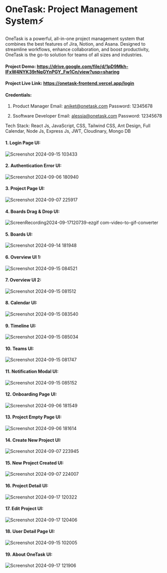 # OneTask: Project Management System⚡

OneTask is a powerful, all-in-one project management system that combines the best features of Jira, Notion, and Asana. Designed to streamline workflows, enhance collaboration, and boost productivity, OneTask is the go-to solution for teams of all sizes and industries.

#### Project Demo: https://drive.google.com/file/d/1pD9Mkh-lFxW4NYK39rNqGYnPGY_Fw1Cn/view?usp=sharing

#### Project Live Link: https://onetask-frontend.vercel.app/login

#### Credentials: 
1. Product Manager
Email: aniket@onetask.com
Password: 12345678

2. Ssoftware Developer
Email: alessia@onetask.com
Password: 12345678

Tech Stack: React Js, JavaScript, CSS, Tailwind CSS, Ant Design, Full Calendar, Node Js, Express Js, JWT, Cloudinary, Mongo DB

#### 1. Login Page UI: 
![Screenshot 2024-09-15 103433](https://github.com/user-attachments/assets/09fde269-371a-4f60-b166-c9dc20a76546)

#### 2. Authentication Error UI: 
![Screenshot 2024-09-06 180940](https://github.com/user-attachments/assets/1e313f11-896f-4c51-8363-b7d80701df4c)

#### 3. Project Page UI:
![Screenshot 2024-09-07 225917](https://github.com/user-attachments/assets/8ed05148-5576-45b2-9925-a57287ac559b)

#### 4. Boards Drag & Drop UI: 
![ScreenRecording2024-09-17120739-ezgif com-video-to-gif-converter](https://github.com/user-attachments/assets/48f43fad-4d5a-474c-93fb-cfee5607164a)

#### 5. Boards UI: 
![Screenshot 2024-09-14 181948](https://github.com/user-attachments/assets/c791b6f8-a17a-45e5-a046-81828380cb27)

#### 6. Overview UI 1: 
![Screenshot 2024-09-15 084521](https://github.com/user-attachments/assets/5941b372-d248-441c-a95f-6008f6fc069b)

#### 7. Overview UI 2: 
![Screenshot 2024-09-15 081512](https://github.com/user-attachments/assets/70f199b5-147b-4281-9bc9-528c93f098d7)

#### 8. Calendar UI: 
![Screenshot 2024-09-15 083540](https://github.com/user-attachments/assets/27ca6f0a-eece-4240-9b81-4665890fab77)

#### 9. Timeline UI: 
![Screenshot 2024-09-15 085034](https://github.com/user-attachments/assets/67af9734-7741-4a08-9813-7088bf27e914)

#### 10. Teams UI: 
![Screenshot 2024-09-15 081747](https://github.com/user-attachments/assets/c1e5385a-c60a-433d-8609-c025a7d8a5a9)

#### 11. Notification Modal UI:
![Screenshot 2024-09-15 085152](https://github.com/user-attachments/assets/db757ee1-acdb-420d-9181-0dd1fe7ebf9b)

#### 12. Onboarding Page UI: 
![Screenshot 2024-09-06 181549](https://github.com/user-attachments/assets/a74d9718-c95c-49c0-be23-e8ae62088bd2)

#### 13. Project Empty Page UI: 
![Screenshot 2024-09-06 181614](https://github.com/user-attachments/assets/cfb1e37b-4c04-4083-b4b8-0ac0d88ad362)

#### 14. Create New Project UI: 
![Screenshot 2024-09-07 223945](https://github.com/user-attachments/assets/7450dbf1-c9c5-4a94-b69c-77868d785ea2)

#### 15. New Project Created UI: 
![Screenshot 2024-09-07 224007](https://github.com/user-attachments/assets/08631b9d-6121-4965-b6b6-959c9493bd9c)

#### 16. Project Detail UI: 
![Screenshot 2024-09-17 120322](https://github.com/user-attachments/assets/730fdd5a-99a7-45e0-aeef-61a4ea65faeb)

#### 17. Edit Project UI: 
![Screenshot 2024-09-17 120406](https://github.com/user-attachments/assets/2413fd29-b6ec-4eb8-a5cc-3d112e37f658)

#### 18. User Detail Page UI: 
![Screenshot 2024-09-15 102005](https://github.com/user-attachments/assets/5c4c0d9f-f905-4214-997d-63ed7a902090)

#### 19. About OneTask UI: 
![Screenshot 2024-09-17 121906](https://github.com/user-attachments/assets/802f79aa-57f2-49fe-a023-ceb8f1e813cd)


